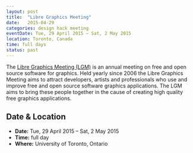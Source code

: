 ```yaml
---
layout: post
title:  "Libre Graphics Meeting"
date:   2015-04-29
categories: design hack meeting
eventDate: Tue, 29 April 2015 – Sat, 2 May 2015
location: Toronto, Canada
time: full days
status: past
---
```


The [Libre Graphics Meeting (LGM)](http://libregraphicsmeeting.org/2015/) is an annual meeting on free and open source software for graphics.
Held yearly since 2006 the Libre Graphics Meeting aims to attract developers, artists and professionals who use and improve free and open source software graphics applications. The LGM aims to bring these people together in the cause of creating high quality free graphics applications.



## Date & Location

- **Date:** Tue, 29 April 2015 – Sat, 2 May 2015
- **Time:** full day
- **Where:** University of Toronto, Ontario
